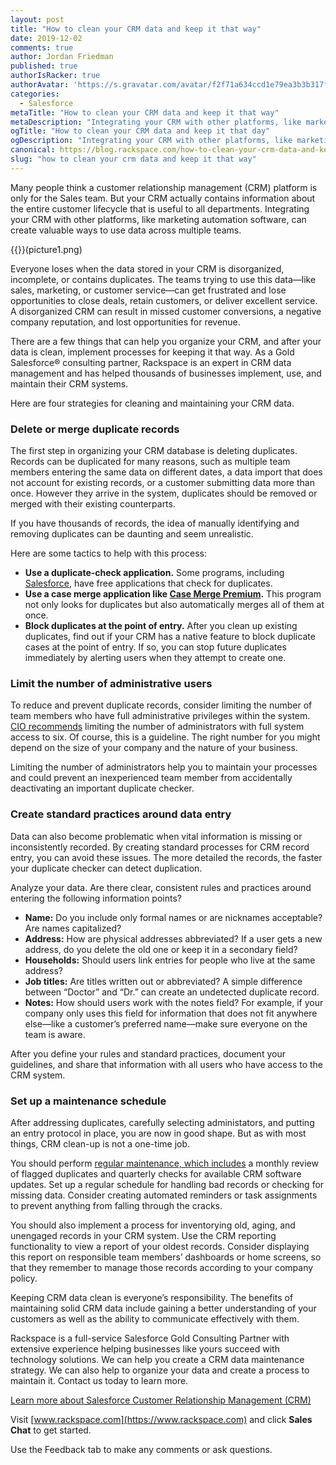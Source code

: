 ```yaml
---
layout: post
title: "How to clean your CRM data and keep it that way"
date: 2019-12-02
comments: true
author: Jordan Friedman
published: true
authorIsRacker: true
authorAvatar: 'https://s.gravatar.com/avatar/f2f71a634ccd1e79ea3b3b317f8b4161'
categories:
  - Salesforce
metaTitle: "How to clean your CRM data and keep it that way"
metaDescription: "Integrating your CRM with other platforms, like marketing automation software, can create valuable ways to use data across multiple teams"
ogTitle: "How to clean your CRM data and keep it that day"
ogDescription: "Integrating your CRM with other platforms, like marketing automation software, can create valuable ways to use data across multiple teams"
canonical: https://blog.rackspace.com/how-to-clean-your-crm-data-and-keep-it-that-way/
slug: "how to clean your crm data and keep it that way" 
---
```


Many people think a customer relationship management (CRM) platform is only for
the Sales team. But your CRM actually contains information about the entire
customer lifecycle that is useful to all departments. Integrating your CRM with
other platforms, like marketing automation software, can create valuable ways
to use data across multiple teams.

<!--more-->

{{<image src="" title="" alt="">}}(picture1.png)

Everyone loses when the data stored in your CRM is disorganized, incomplete, or
contains duplicates. The teams trying to use this data&mdash;like sales,
marketing, or customer service&mdash;can get frustrated and lose opportunities
to close deals, retain customers, or deliver excellent service. A disorganized
CRM can result in missed customer conversions, a negative company reputation,
and lost opportunities for revenue.

There are a few things that can help you organize your CRM, and after your data
is clean, implement processes for keeping it that way. As a Gold Salesforce&reg;
consulting partner, Rackspace is an expert in CRM data management and has helped
thousands of businesses implement, use, and maintain their CRM systems.

Here are four strategies for cleaning and maintaining your CRM data.

### Delete or merge duplicate records

The first step in organizing your CRM database is deleting duplicates. Records
can be duplicated for many reasons, such as multiple team members entering the
same data on different dates, a data import that does not account for existing
records, or a customer submitting data more than once. However they arrive in
the system, duplicates should be removed or merged with their existing
counterparts.

If you have thousands of records, the idea of manually identifying and removing
duplicates can be daunting and seem unrealistic.

Here are some tactics to help with this process:

  - **Use a duplicate-check application.** Some programs,
    including [Salesforce](https://www.salesforce.com/blog/2015/02/clean-up-your-data-expert-way-data-management-apps-apps-admins.html),
    have free applications that check for duplicates.
  - **Use a case merge application like [Case Merge Premium](https://appexchange.salesforce.com/listingDetail?listingId=a0N30000003IAR3EAO).**
    This program not only looks for duplicates but also automatically merges
    all of them at once.
  - **Block duplicates at the point of entry.** After you clean up existing
    duplicates, find out if your CRM has a native feature to block duplicate
    cases at the point of entry. If so, you can stop future duplicates
    immediately by alerting users when they attempt to create one.

### Limit the number of administrative users

To reduce and prevent duplicate records, consider limiting the number of team
members who have full administrative privileges within the system.
[CIO recommends](https://www.cio.com/article/3156518/13-tips-for-managing-the-data-in-salesforce-com.html)
limiting the number of administrators with full system access to six. Of course,
this is a guideline. The right number for you might depend on the size of your
company and the nature of your business.

Limiting the number of administrators help you to maintain your processes and
could prevent an inexperienced team member from accidentally deactivating an
important duplicate checker.

### Create standard practices around data entry

Data can also become problematic when vital information is missing or
inconsistently recorded. By creating standard processes for CRM record entry,
you can avoid these issues. The more detailed the records, the faster your
duplicate checker can detect duplication.

Analyze your data. Are there clear, consistent rules and practices around
entering the following information points?

  - **Name:** Do you include only formal names or are nicknames acceptable? Are
    names capitalized?
  - **Address:** How are physical addresses abbreviated? If a user gets a new
    address, do you delete the old one or keep it in a secondary field?
  - **Households:** Should users link entries for people who live at the same
    address?
  - **Job titles:** Are titles written out or abbreviated? A simple difference
    between “Doctor” and “Dr.” can create an undetected duplicate record.
  - **Notes:** How should users work with the notes field? For example, if your
    company only uses this field for information that does not fit anywhere
    else&mdash;like a customer’s preferred name&mdash;make sure everyone on the
    team is aware.

After you define your rules and standard practices, document your guidelines,
and share that information with all users who have access to the CRM system.

### Set up a maintenance schedule

After addressing duplicates, carefully selecting administators, and putting an
entry protocol in place, you are now in good shape. But as with most things,
CRM clean-up is not a one-time job.

You should perform [regular maintenance, which includes](https://www.cio.com/article/3156518/13-tips-for-managing-the-data-in-salesforce-com.html)
a monthly review of flagged duplicates and quarterly checks for available CRM
software updates. Set up a regular schedule for handling bad records or checking
for missing data. Consider creating automated reminders or task assignments to
prevent anything from falling through the cracks.

You should also implement a process for inventorying old, aging, and unengaged
records in your CRM system. Use the CRM reporting functionality to view a report
of your oldest records. Consider displaying this report on responsible team
members’ dashboards or home screens, so that they remember to manage those
records according to your company policy.

Keeping CRM data clean is everyone’s responsibility. The benefits of maintaining
solid CRM data include gaining a better understanding of your customers as well
as the ability to communicate effectively with them.

Rackspace is a full-service Salesforce Gold Consulting Partner with extensive
experience helping businesses like yours succeed with technology solutions. We
can help you create a CRM data maintenance strategy. We can also help to organize
your data and create a process to maintain it. Contact us today to learn more.

<a class="cta purple" id="cta" href="https://www.rackspace.com/salesforce">Learn more about Salesforce Customer Relationship Management (CRM)</a>

Visit [www.rackspace.com](https://www.rackspace.com) and click **Sales Chat**
to get started.

Use the Feedback tab to make any comments or ask questions.
